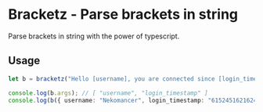 # Bracketz - Parse brackets in string

Parse brackets in string with the power of typescript.

## Usage

```ts
let b = bracketz("Hello [username], you are connected since [login_timestamp]");

console.log(b.args); // [ "username", "login_timestamp" ]
console.log(b({ username: "Nekomancer", login_timestamp: "615245162162414" })); // Hello Nekomancer, you are connected since 615245162162414
```
